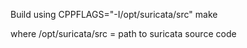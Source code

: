 
Build using 
CPPFLAGS="-I/opt/suricata/src" make

where /opt/suricata/src = path to suricata source code